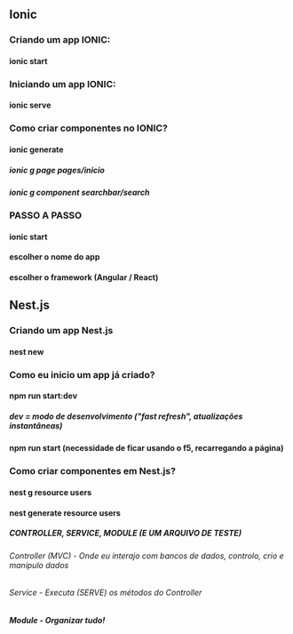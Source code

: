 ## Ionic

### Criando um app IONIC:
#### ionic start

### Iniciando um app IONIC:
#### ionic serve

### Como criar componentes no IONIC?
#### ionic generate

##### ionic g page pages/inicio
##### ionic g component searchbar/search


### PASSO A PASSO

#### ionic start  <enter>
#### escolher o nome do app  <enter>
#### escolher o framework (Angular / React) <enter>




## Nest.js

### Criando um app Nest.js
#### nest new <nome-do-projeto>

### Como eu inicio um app já criado?
#### npm run start:dev 

##### dev = modo de desenvolvimento ("fast refresh", atualizações instantâneas)

#### npm run start (necessidade de ficar usando o f5, recarregando a página)


### Como criar componentes em Nest.js?
#### nest g resource users
#### nest generate resource users 

##### CONTROLLER, SERVICE, MODULE (E UM ARQUIVO DE TESTE)

###### Controller (MVC) - Onde eu interajo com bancos de dados, controlo, crio e manipulo dados

###### Service - Executa (SERVE) os métodos do Controller

##### Module - Organizar tudo!